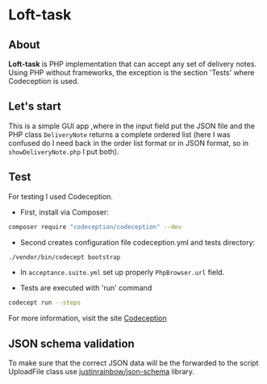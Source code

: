 # Loft-task

## About
**Loft-task** is PHP implementation that can accept any set of delivery notes. 
Using PHP without frameworks, the exception is the section 'Tests' where Codeception is used.

## Let's start
This is a simple GUI app ,where in the input field put the JSON file and the PHP class `DeliveryNote` returns a complete ordered list (here I was confused do I need back in the order list format or in JSON format, so in `showDeliveryNote.php` I put both).


## Test
For testing I used Codeception.
* First, install via Composer:
```bash
composer require "codeception/codeception" --dev
```

* Second creates configuration file codeception.yml and tests directory:
```bash
./vendor/bin/codecept bootstrap
```

* In `acceptance.suite.yml` set up properly `PhpBrowser.url` field. 

* Tests are executed with 'run' command
```bash
codecept run --steps
```

For more information, visit the site
[Codeception](https://codeception.com/)

## JSON schema validation

To make sure that the correct JSON data will be the forwarded to the script UploadFile class use [justinrainbow/json-schema](https://github.com/justinrainbow/json-schema) library.